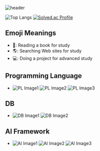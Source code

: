 ![header](https://capsule-render.vercel.app/api?type=waving&color=FFCD4A&height=300&section=header&text=MoonYoung%20Song&fontSize=55&fontColor=F9882C)

![Top Langs](https://github-readme-stats-sigma-five.vercel.app/api/top-langs/?username=MOONisYOUNG&layout=compact&theme=swift) [![Solved.ac Profile](http://mazassumnida.wtf/api/generate_badge?boj=smy6954)](https://solved.ac/smy6954)

## Emoji Meanings
* 📗: Reading a book for study
* 🌎: Searching Web sites for study
* 💻: Doing a project for advanced study

<strong><h2>Programming Language</h2></strong>
* ![PL Image1](https://img.shields.io/badge/Python-3766AB?style=for-the-badge&logo=Python&logoColor=white) 
![PL Image2](https://img.shields.io/badge/R-276DC3?style=for-the-badge&logo=R&logoColor=white) 
![PL Image3](https://img.shields.io/badge/C-A8B9CC?style=for-the-badge&logo=C&logoColor=white)

<strong><h2>DB</h2></strong>
* ![DB Image1](https://img.shields.io/badge/MySQL-4479A1?style=for-the-badge&logo=MySQL&logoColor=white) 
![DB Image2](https://img.shields.io/badge/MongoDB-47A248?style=for-the-badge&logo=MySQL&logoColor=white) 

<strong><h2>AI Framework</h2></strong>
* ![AI Image1](https://img.shields.io/badge/Keras-D00000?style=for-the-badge&logo=Keras&logoColor=white) 
![AI Image2](https://img.shields.io/badge/TensorFlow-FF6F00?style=for-the-badge&logo=TensorFlow&logoColor=white) 
![AI Image3](https://img.shields.io/badge/PyTorch-EE4C2C?style=for-the-badge&logo=Pytorch&logoColor=white)
